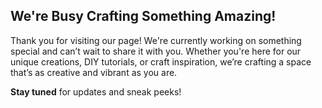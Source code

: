 
## We're Busy Crafting Something Amazing!

Thank you for visiting our page! We're currently working on something special and can’t wait to share it with you. Whether you're here for our unique creations, DIY tutorials, or craft inspiration, we’re crafting a space that’s as creative and vibrant as you are.

**Stay tuned** for updates and sneak peeks!